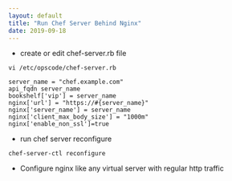 ```yaml
---
layout: default
title: "Run Chef Server Behind Nginx"
date: 2019-09-18
---
```


* create or edit chef-server.rb file

```
vi /etc/opscode/chef-server.rb
```

```
server_name = "chef.example.com"
api_fqdn server_name
bookshelf['vip'] = server_name
nginx['url'] = "https://#{server_name}"
nginx['server_name'] = server_name
nginx['client_max_body_size'] = "1000m"
nginx['enable_non_ssl']=true
```

* run chef server reconfigure

```
chef-server-ctl reconfigure
```

* Configure nginx like any virtual server with regular http traffic
